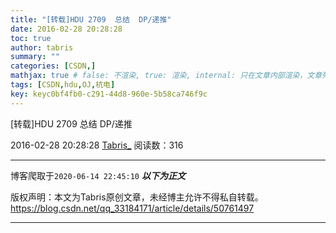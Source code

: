 ```yaml
---
title: "[转载]HDU 2709  总结  DP/递推"
date: 2016-02-28 20:28:28
toc: true
author: tabris
summary: ""
categories: [CSDN,]
mathjax: true # false: 不渲染, true: 渲染, internal: 只在文章内部渲染，文章列表中不渲染
tags: [CSDN,hdu,OJ,杭电]
key: keyc0bf4fb0-c291-44d8-960e-5b58ca746f9c
---
```


[转载]HDU 2709  总结  DP/递推

2016-02-28 20:28:28  [Tabris_](https://me.csdn.net/qq_33184171) 阅读数：316

---

博客爬取于`2020-06-14 22:45:10`
***以下为正文***

版权声明：本文为Tabris原创文章，未经博主允许不得私自转载。
https://blog.csdn.net/qq_33184171/article/details/50761497

<!-- more -->

---

